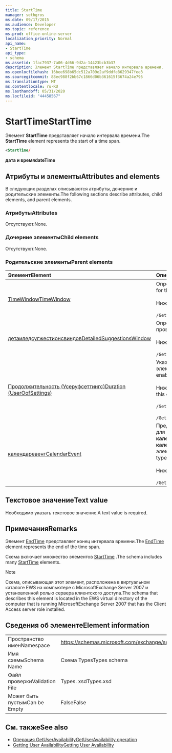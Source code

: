 ```yaml
---
title: StartTime
manager: sethgros
ms.date: 09/17/2015
ms.audience: Developer
ms.topic: reference
ms.prod: office-online-server
localization_priority: Normal
api_name:
- StartTime
api_type:
- schema
ms.assetid: 1fac7937-7a06-4d66-9d2a-14423bcb3b37
description: Элемент StartTime представляет начало интервала времени.
ms.openlocfilehash: 16bee698b65dc512a709e2af9ddfe8629347fee3
ms.sourcegitcommit: 88ec988f2bb67c1866d06b361615f3674a24e795
ms.translationtype: MT
ms.contentlocale: ru-RU
ms.lasthandoff: 05/31/2020
ms.locfileid: "44458567"
---
```

# <a name="starttime"></a><span data-ttu-id="d516f-103">StartTime</span><span class="sxs-lookup"><span data-stu-id="d516f-103">StartTime</span></span>

<span data-ttu-id="d516f-104">Элемент **StartTime** представляет начало интервала времени.</span><span class="sxs-lookup"><span data-stu-id="d516f-104">The **StartTime** element represents the start of a time span.</span></span> 
  
```xml
<StartTime/
```

<span data-ttu-id="d516f-105">**дата и время**</span><span class="sxs-lookup"><span data-stu-id="d516f-105">**dateTime**</span></span>

## <a name="attributes-and-elements"></a><span data-ttu-id="d516f-106">Атрибуты и элементы</span><span class="sxs-lookup"><span data-stu-id="d516f-106">Attributes and elements</span></span>

<span data-ttu-id="d516f-107">В следующих разделах описываются атрибуты, дочерние и родительские элементы.</span><span class="sxs-lookup"><span data-stu-id="d516f-107">The following sections describe attributes, child elements, and parent elements.</span></span>
  
### <a name="attributes"></a><span data-ttu-id="d516f-108">Атрибуты</span><span class="sxs-lookup"><span data-stu-id="d516f-108">Attributes</span></span>

<span data-ttu-id="d516f-109">Отсутствуют.</span><span class="sxs-lookup"><span data-stu-id="d516f-109">None.</span></span>
  
### <a name="child-elements"></a><span data-ttu-id="d516f-110">Дочерние элементы</span><span class="sxs-lookup"><span data-stu-id="d516f-110">Child elements</span></span>

<span data-ttu-id="d516f-111">Отсутствуют.</span><span class="sxs-lookup"><span data-stu-id="d516f-111">None.</span></span>
  
### <a name="parent-elements"></a><span data-ttu-id="d516f-112">Родительские элементы</span><span class="sxs-lookup"><span data-stu-id="d516f-112">Parent elements</span></span>

|<span data-ttu-id="d516f-113">**Элемент**</span><span class="sxs-lookup"><span data-stu-id="d516f-113">**Element**</span></span>|<span data-ttu-id="d516f-114">**Описание**</span><span class="sxs-lookup"><span data-stu-id="d516f-114">**Description**</span></span>|
|:-----|:-----|
|[<span data-ttu-id="d516f-115">TimeWindow</span><span class="sxs-lookup"><span data-stu-id="d516f-115">TimeWindow</span></span>](timewindow.md) <br/> |<span data-ttu-id="d516f-116">Определяет интервал времени, запрошенный для сведений о доступности пользователя.</span><span class="sxs-lookup"><span data-stu-id="d516f-116">Identifies the time span queried for the user availability information.</span></span>  <br/><br/> <span data-ttu-id="d516f-117">Ниже приведено выражение XPath для этого элемента:</span><span class="sxs-lookup"><span data-stu-id="d516f-117">The following is the XPath expression to this element:</span></span>  <br/><br/>  `/GetUserAvailabilityRequest/FreeBusyViewOptions/TimeWindow` <br/> |
|[<span data-ttu-id="d516f-118">детаиледсугжестионсвиндов</span><span class="sxs-lookup"><span data-stu-id="d516f-118">DetailedSuggestionsWindow</span></span>](detailedsuggestionswindow.md) <br/> |<span data-ttu-id="d516f-119">Определяет интервал времени, на который запрашивается подробная информация о предложенном времени проведения собрания.</span><span class="sxs-lookup"><span data-stu-id="d516f-119">Identifies the time span that is queried for detailed information about suggested meeting times.</span></span>  <br/><br/> <span data-ttu-id="d516f-120">Ниже приведено выражение XPath для этого элемента:</span><span class="sxs-lookup"><span data-stu-id="d516f-120">The following is the XPath expression to this element:</span></span> <br/> <br/>  `/GetUserAvailabilityRequest/SuggestionViewOptions/DetailedSuggestionsWindow` <br/> |
|[<span data-ttu-id="d516f-121">Продолжительность (Усеруфсеттингс)</span><span class="sxs-lookup"><span data-stu-id="d516f-121">Duration (UserOofSettings)</span></span>](duration-useroofsettings.md) <br/> | <span data-ttu-id="d516f-122">Указывает срок, в течение которого состояние отсутствия на работе (отсутствие на работе) включается, если для элемента [уфстате](oofstate.md) задано значение " **запланировано**".</span><span class="sxs-lookup"><span data-stu-id="d516f-122">Specifies the duration for which the Out of Office (OOF) status is enabled if the [OofState](oofstate.md) element is set to **Scheduled**.</span></span>  <br/><br/>  <span data-ttu-id="d516f-123">Ниже приведены возможные выражения XPath для этого элемента.</span><span class="sxs-lookup"><span data-stu-id="d516f-123">The following are the possible XPath expressions to this element:</span></span> <br/> <br/>  `/SetUserOofSettingsRequest/UserOofSettings/Duration` <br/><br/>  `/GetUserOofSettingsResponse/OofSettings/Duration` <br/> |
|[<span data-ttu-id="d516f-124">календаревент</span><span class="sxs-lookup"><span data-stu-id="d516f-124">CalendarEvent</span></span>](calendarevent.md) <br/> |<span data-ttu-id="d516f-125">Представляет уникальное вхождение элемента календаря.</span><span class="sxs-lookup"><span data-stu-id="d516f-125">Represents a unique calendar item occurrence.</span></span> <span data-ttu-id="d516f-126">Используется для запросов о доступности.</span><span class="sxs-lookup"><span data-stu-id="d516f-126">This is used for Availability inquiries.</span></span> <span data-ttu-id="d516f-127">Элемент **StartTime** необходим в элементе **календаревент** .</span><span class="sxs-lookup"><span data-stu-id="d516f-127">The **StartTime** element is required in the **CalendarEvent** element.</span></span> <span data-ttu-id="d516f-128">Элемент **StartTime** в элементе **календаревент** уникален для типа **календаревент** , несмотря на то, что он содержит те же значения аспекта, что и элементы **StartTime** в типе **Duration** .</span><span class="sxs-lookup"><span data-stu-id="d516f-128">The **StartTime** element in the **CalendarEvent** element is unique to the **CalendarEvent** type although it contains the same facet values that the **StartTime** elements in the **Duration** type contain.</span></span>  <br/><br/> <span data-ttu-id="d516f-129">Ниже приведено выражение XPath для этого элемента:</span><span class="sxs-lookup"><span data-stu-id="d516f-129">The following is the XPath expression to this element:</span></span>  <br/> <br/> `/GetUserAvailabilityResponse/FreeBusyResponseArray/FreeBusyResponse/FreeBusyView/CalendarEventArray/CalendarEvent[i]` <br/> |
   
## <a name="text-value"></a><span data-ttu-id="d516f-130">Текстовое значение</span><span class="sxs-lookup"><span data-stu-id="d516f-130">Text value</span></span>

<span data-ttu-id="d516f-131">Необходимо указать текстовое значение.</span><span class="sxs-lookup"><span data-stu-id="d516f-131">A text value is required.</span></span>
  
## <a name="remarks"></a><span data-ttu-id="d516f-132">Примечания</span><span class="sxs-lookup"><span data-stu-id="d516f-132">Remarks</span></span>

<span data-ttu-id="d516f-133">Элемент [EndTime](endtime.md) представляет конец интервала времени.</span><span class="sxs-lookup"><span data-stu-id="d516f-133">The [EndTime](endtime.md) element represents the end of the time span.</span></span> 
  
<span data-ttu-id="d516f-134">Схема включает множество элементов [StartTime](starttime.md) .</span><span class="sxs-lookup"><span data-stu-id="d516f-134">The schema includes many [StartTime](starttime.md) elements.</span></span> 
  
> [!NOTE]
> <span data-ttu-id="d516f-135">Схема, описывающая этот элемент, расположена в виртуальном каталоге EWS на компьютере с MicrosoftExchange Server 2007 и установленной ролью сервера клиентского доступа.</span><span class="sxs-lookup"><span data-stu-id="d516f-135">The schema that describes this element is located in the EWS virtual directory of the computer that is running MicrosoftExchange Server 2007 that has the Client Access server role installed.</span></span> 
  
## <a name="element-information"></a><span data-ttu-id="d516f-136">Сведения об элементе</span><span class="sxs-lookup"><span data-stu-id="d516f-136">Element information</span></span>

|||
|:-----|:-----|
|<span data-ttu-id="d516f-137">Пространство имен</span><span class="sxs-lookup"><span data-stu-id="d516f-137">Namespace</span></span>  <br/> |https://schemas.microsoft.com/exchange/services/2006/types  <br/> |
|<span data-ttu-id="d516f-138">Имя схемы</span><span class="sxs-lookup"><span data-stu-id="d516f-138">Schema Name</span></span>  <br/> |<span data-ttu-id="d516f-139">Схема Types</span><span class="sxs-lookup"><span data-stu-id="d516f-139">Types schema</span></span>  <br/> |
|<span data-ttu-id="d516f-140">Файл проверки</span><span class="sxs-lookup"><span data-stu-id="d516f-140">Validation File</span></span>  <br/> |<span data-ttu-id="d516f-141">Types. xsd</span><span class="sxs-lookup"><span data-stu-id="d516f-141">Types.xsd</span></span>  <br/> |
|<span data-ttu-id="d516f-142">Может быть пустым</span><span class="sxs-lookup"><span data-stu-id="d516f-142">Can be Empty</span></span>  <br/> |<span data-ttu-id="d516f-143">False</span><span class="sxs-lookup"><span data-stu-id="d516f-143">False</span></span>  <br/> |
   
## <a name="see-also"></a><span data-ttu-id="d516f-144">См. также</span><span class="sxs-lookup"><span data-stu-id="d516f-144">See also</span></span>

- [<span data-ttu-id="d516f-145">Операция GetUserAvailability</span><span class="sxs-lookup"><span data-stu-id="d516f-145">GetUserAvailability operation</span></span>](getuseravailability-operation.md)
- [<span data-ttu-id="d516f-146">Getting User Availability</span><span class="sxs-lookup"><span data-stu-id="d516f-146">Getting User Availability</span></span>](https://msdn.microsoft.com/library/d4133fcb-9b0f-4e6b-aadf-a389da83516a%28Office.15%29.aspx)


